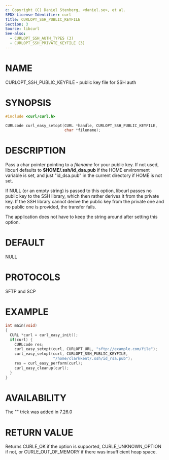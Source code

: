 ```yaml
---
c: Copyright (C) Daniel Stenberg, <daniel.se>, et al.
SPDX-License-Identifier: curl
Title: CURLOPT_SSH_PUBLIC_KEYFILE
Section: 3
Source: libcurl
See-also:
  - CURLOPT_SSH_AUTH_TYPES (3)
  - CURLOPT_SSH_PRIVATE_KEYFILE (3)
---
```


# NAME

CURLOPT_SSH_PUBLIC_KEYFILE - public key file for SSH auth

# SYNOPSIS

~~~c
#include <curl/curl.h>

CURLcode curl_easy_setopt(CURL *handle, CURLOPT_SSH_PUBLIC_KEYFILE,
                          char *filename);
~~~

# DESCRIPTION

Pass a char pointer pointing to a *filename* for your public key. If not used,
libcurl defaults to **$HOME/.ssh/id_dsa.pub** if the HOME environment variable
is set, and just "id_dsa.pub" in the current directory if HOME is not set.

If NULL (or an empty string) is passed to this option, libcurl passes no
public key to the SSH library, which then rather derives it from the private
key. If the SSH library cannot derive the public key from the private one and
no public one is provided, the transfer fails.

The application does not have to keep the string around after setting this
option.

# DEFAULT

NULL

# PROTOCOLS

SFTP and SCP

# EXAMPLE

~~~c
int main(void)
{
  CURL *curl = curl_easy_init();
  if(curl) {
    CURLcode res;
    curl_easy_setopt(curl, CURLOPT_URL, "sftp://example.com/file");
    curl_easy_setopt(curl, CURLOPT_SSH_PUBLIC_KEYFILE,
                     "/home/clarkkent/.ssh/id_rsa.pub");
    res = curl_easy_perform(curl);
    curl_easy_cleanup(curl);
  }
}
~~~

# AVAILABILITY

The "" trick was added in 7.26.0

# RETURN VALUE

Returns CURLE_OK if the option is supported, CURLE_UNKNOWN_OPTION if not, or
CURLE_OUT_OF_MEMORY if there was insufficient heap space.
